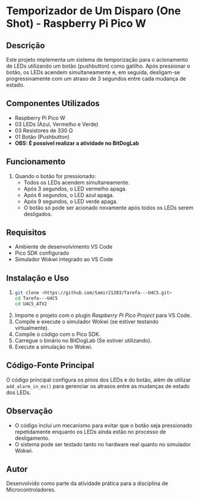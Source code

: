 # Temporizador de Um Disparo (One Shot) - Raspberry Pi Pico W

## Descrição
Este projeto implementa um sistema de temporização para o acionamento de LEDs utilizando um botão (pushbutton) como gatilho. Após pressionar o botão, os LEDs acendem simultaneamente e, em seguida, desligam-se progressivamente com um atraso de 3 segundos entre cada mudança de estado.

## Componentes Utilizados
- Raspberry Pi Pico W
- 03 LEDs (Azul, Vermelho e Verde)
- 03 Resistores de 330 Ω
- 01 Botão (Pushbutton)
- **OBS: É possível realizar a atividade no BitDogLab**

## Funcionamento
1. Quando o botão for pressionado:
   - Todos os LEDs acendem simultaneamente.
   - Após 3 segundos, o LED vermelho apaga.
   - Após 6 segundos, o LED azul apaga.
   - Após 9 segundos, o LED verde apaga.
   - O botão só pode ser acionado novamente após todos os LEDs serem desligados.

## Requisitos
- Ambiente de desenvolvimento VS Code
- Pico SDK configurado
- Simulador Wokwi integrado ao VS Code

## Instalação e Uso
1. ```sh
   git clone <https://github.com/Samir21203/Tarefa---U4C5.git>
   cd Tarefa---U4C5
   cd U4C5_ATV2
   ```
2. Importe o projeto com o plugin *Raspberry Pi Pico Project* para VS Code.
3. Compile e execute o simulador Wokwi (se estiver testando virtualmente).
2. Compile o código com o Pico SDK.
3. Carregue o binário no BitDogLab (Se estiver utilizando).
4. Execute a simulação no Wokwi.

## Código-Fonte Principal
O código principal configura os pinos dos LEDs e do botão, além de utilizar `add_alarm_in_ms()` para gerenciar os atrasos entre as mudanças de estado dos LEDs.

## Observação
- O código inclui um mecanismo para evitar que o botão seja pressionado repetidamente enquanto os LEDs ainda estão no processo de desligamento.
- O sistema pode ser testado tanto no hardware real quanto no simulador Wokwi.

## Autor
Desenvolvido como parte da atividade prática para a disciplina de Microcontroladores.

